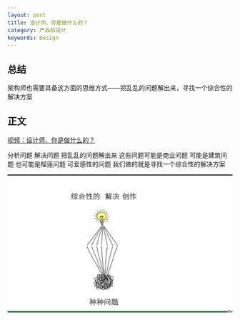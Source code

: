 ```yaml
---
layout: post
title: 设计师，你是做什么的？
category: 产品和设计
keywords: Design
--- 
```

## 总结
架构师也需要具备这方面的思维方式——把乱乱的问题解出来，寻找一个综合性的解决方案

## 正文

[视频：设计师，你是做什么的？](http://open.163.com/movie/2017/5/R/U/MCIJDBL53_MCIJE3VRU.html)


分析问题 解决问题 把乱乱的问题解出来 这些问题可能是商业问题 可能是建筑问题 也可能是榴莲问题 可爱感性的问题 我们做的就是寻找一个综合性的解决方案


![](/images/what_do_the_designer_do.png)